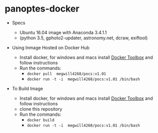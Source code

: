 # panoptes-docker

* Specs
  - Ubuntu 16.04 image with Anaconda 3.4.1.1 
  - (python 3.5, gphoto2-updater, astronomy.net, dcraw, exiftool)

* Using Inmage Hosted on Docker Hub
  - Install docker, for windows and macs install [Docker Toolbox](https://www.docker.com/products/docker-toolbox) and follow instructions 
  - Run the commands:
    - `docker pull  megwill4268/pocs:v1.01`
    - `docker run -t -i  megwill4268/pocs:v1.01 /bin/bash`

* To Build Image
   - Install docker, for windows and macs install [Docker Toolbox](https://www.docker.com/products/docker-toolbox) and follow instructions 
   - clone this repository
   - Run the commands: 
     - `docker build`
     - `docker run -t -i  megwill4268/pocs:v1.01 /bin/bash`